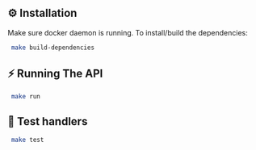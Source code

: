 ## ⚙️ Installation

Make sure docker daemon is running. To install/build the dependencies:

```bash
 make build-dependencies
```

## ⚡️ Running The API

```bash
 make run
```

## 🧪 Test handlers

```bash
 make test
```
